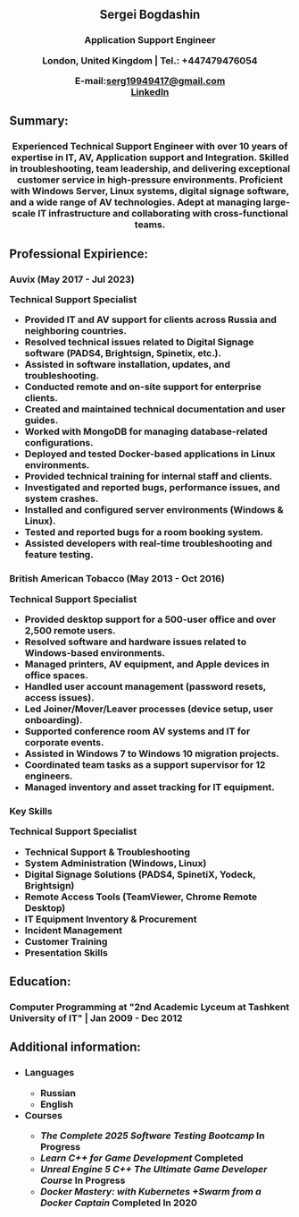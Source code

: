 <h2 style="text-align:center;"> Sergei Bogdashin</p>
<h3 style="text-align:center;"> Application Support Engineer</p>
London, United Kingdom | Tel.: +447479476054 <br>

E-mail:[serg19949417@gmail.com](mailto:serg19949417@gmail.com) <br>
[LinkedIn](https://www.linkedin.com/in/sergeibogdashin/)

<h2 style="text-align:left;"> Summary:</p>
<h3 style="text-align:center";> Experienced Technical Support Engineer with over 10 years of expertise in  IT, AV, Application support and Integration. Skilled in troubleshooting, team leadership, and delivering exceptional customer service in high-pressure environments. Proficient with Windows Server, Linux systems, digital signage software, and a wide range of AV technologies. Adept at managing large-scale IT infrastructure and collaborating with cross-functional teams. </p>

<h2 style="text-align:left;"> Professional Expirience:</p>
<h3 style="text-align:left;"> Auvix (May 2017 - Jul 2023)</p>
<p style="text-align:left";> Technical Support Specialist</p>

<ul>
	<li> Provided IT and AV support for clients across Russia and neighboring countries. </li>
	<li> Resolved technical issues related to Digital Signage software (PADS4, Brightsign, Spinetix, etc.). </li>
	<li> Assisted in software installation, updates, and troubleshooting. </li>
	<li> Conducted remote and on-site support for enterprise clients. </li>
	<li> Created and maintained technical documentation and user guides. </li>
	<li> Worked with MongoDB for managing database-related configurations. </li>
	<li> Deployed and tested Docker-based applications in Linux environments. </li>
	<li> Provided technical training for internal staff and clients. </li>
	<li> Investigated and reported bugs, performance issues, and system crashes. </li>
	<li> Installed and configured server environments (Windows & Linux). </li>
	<li> Tested and reported bugs for a room booking system. </li>
	<li> Assisted developers with real-time troubleshooting and feature testing. </li>
</ul>

<h3 style="text-align:left;"> British American Tobacco (May 2013 - Oct 2016)</p>
<p style="text-align:left";> Technical Support Specialist</p>

<ul>
	<li> Provided desktop support for a 500-user office and over 2,500 remote users. </li>
	<li> Resolved software and hardware issues related to Windows-based environments. </li>
	<li> Managed printers, AV equipment, and Apple devices in office spaces. </li>
	<li> Handled user account management (password resets, access issues). </li>
	<li> Led Joiner/Mover/Leaver processes (device setup, user onboarding). </li>
	<li> Supported conference room AV systems and IT for corporate events. </li>
	<li> Assisted in Windows 7 to Windows 10 migration projects. </li>
	<li> Coordinated team tasks as a support supervisor for 12 engineers. </li>
	<li> Managed inventory and asset tracking for IT equipment. </li>
</ul>

<h3 style="text-align:left;"> Key Skills</p>
<p style="text-align:left";> Technical Support Specialist</p>

<ul>
	<li> Technical Support & Troubleshooting </li>
	<li> System Administration (Windows, Linux) </li>
	<li> Digital Signage Solutions (PADS4, SpinetiX, Yodeck, Brightsign) </li>
	<li> Remote Access Tools (TeamViewer, Chrome Remote Desktop) </li>
	<li> IT Equipment Inventory & Procurement </li>
	<li> Incident Management </li>
	<li> Customer Training </li>
	<li> Presentation Skills </li>
</ul>

<h2 style="text-align:left;"> Education:</p>
<h3 style="text-align:left";>Computer Programming at "2nd Academic Lyceum at Tashkent University of IT" | Jan 2009 - Dec 2012 </p>

<h2 style="text-align:left;"> Additional information:</p>

<h3> 
<ul>
	<li>Languages </li><ul>
		<li> Russian</li>
		<li>English</li></ul>
	<li> Courses </li><ul>
		<li><em>The Complete 2025 Software Testing Bootcamp</em> In Progress</li>
		<li><em>Learn C++ for Game Development</em> Completed</li>
		<li><em>Unreal Engine 5 C++ The Ultimate Game Developer Course</em> In Progress</li>
		<li><em>Docker Mastery: with Kubernetes +Swarm from a Docker Captain</em> Completed In 2020</li></ul>
</ul>
</p>